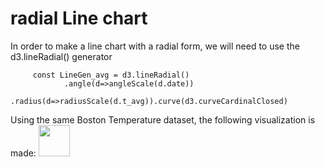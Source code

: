 # radial Line chart


 

<p>In order to make a line chart with a radial form, we will need to use the d3.lineRadial() generator</p>

```
     const LineGen_avg = d3.lineRadial()
            .angle(d=>angleScale(d.date))
            .radius(d=>radiusScale(d.t_avg)).curve(d3.curveCardinalClosed)

```

Using the same Boston Temperature dataset, the following visualization is made:
<img width="50vw" src="./img/preview.png" />